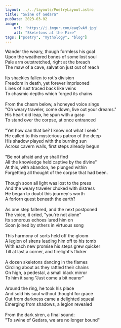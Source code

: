 ```yaml
---
layout: ../../layouts/PoetryLayout.astro
title: "Swine of Gedara"
pubDate: 2023-03-02
image:
    url: 'https://i.imgur.com/eaqSvAM.jpg'
    alt: "Skeletons at the Fire"
tags: ["poetry", "mythology", "blog"]
---
```

Wander the weary, though formless his goal\
Upon the weathered bones of some lost soul\
Pale arm outstretched, right at the breach\
The maw of a cave, salvation just out of reach\
\
Its shackles fallen to rot's division\
Freedom in death, yet forever imprisoned\
Lines of rust traced back like veins\
To chasmic depths which forged its chains\
\
From the chasm below, a honeyed voice sings\
"Oh weary traveler, come down, live out your dreams."\
His heart did leap, he spun with a gasp\
To stand over the corpse, at once entranced\
\
"Yet how can that be? I know not what I seek"\
He called to this mysterious patron of the deep\
His shadow played with the burning sun\
Across cavern walls, first steps already begun\
\
"Be not afraid and ye shall find\
All the knowledge held captive by the divine"\
At this, with abandon, he plunged within\
Forgetting all thought of the corpse that had been.\
\
Though soon all light was lost to the press\
And the weary traveler choked with distress\
He began to doubt this journey's worth\
A forlorn quest beneath the earth?\
\
As one step faltered, and the next postponed\
The voice, it cried, "you're not alone"\
Its sonorous echoes lured him on\
Soon joined by others in virtuous song\
\
This harmony of sorts held off the gloom\
A legion of sirens leading him off to his tomb\
With each new promise his steps grew quicker\
Till at last a corner, and firelight's flicker\
\
A dozen skeletons dancing in the flames\
Circling about as they rattled their chains\
On high, a pedestal, a small black mirror\
To him it sang "Just come a bit nearer"\
\
Around the ring, he took his place\
And sold his soul without thought for grace\
Out from darkness came a delighted squeal\
Emerging from shadows, a legion revealed\
\
From the dark siren, a final sound:\
"To swine of Gedara, we are no longer bound"